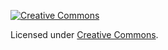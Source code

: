 [![Creative Commons](http://i.creativecommons.org/l/by-nc-sa/3.0/88x31.png)](http://creativecommons.org/licenses/by-nc-sa/3.0/)

Licensed under [Creative Commons](http://creativecommons.org/licenses/by-nc-sa/3.0/).
